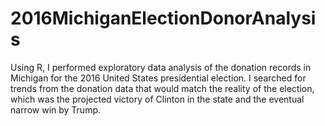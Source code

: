 # 2016MichiganElectionDonorAnalysis

Using R, I performed exploratory data analysis of the donation records in Michigan for the 2016 United States presidential election. I searched for trends from the donation data that would match the reality of the election, which was the projected victory of Clinton in the state and the eventual narrow win by Trump.
